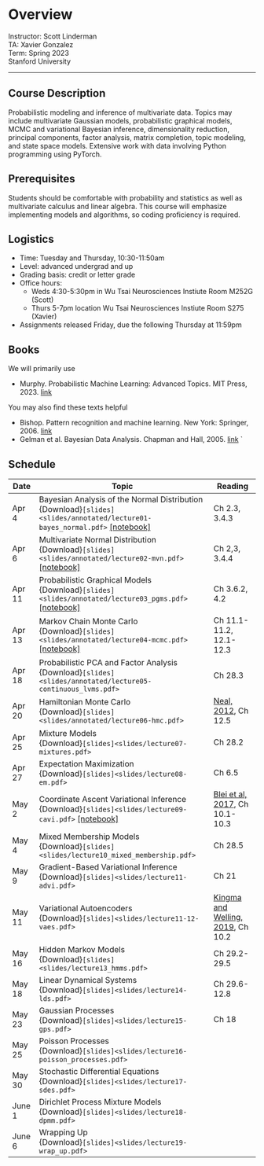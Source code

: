 # Overview
Instructor: Scott Linderman <br>
TA: Xavier Gonzalez <br>
Term: Spring 2023 <br>
Stanford University

---

## Course Description
Probabilistic modeling and inference of multivariate data. Topics may include multivariate Gaussian models, probabilistic graphical models, MCMC and variational Bayesian inference, dimensionality reduction, principal components, factor analysis, matrix completion, topic modeling, and state space models. Extensive work with data involving Python programming using PyTorch.

## Prerequisites
Students should be comfortable with probability and statistics as well as multivariate calculus and linear algebra. This course will emphasize implementing models and algorithms, so coding proficiency is required.

## Logistics
- Time: Tuesday and Thursday, 10:30-11:50am
- Level: advanced undergrad and up
- Grading basis: credit or letter grade
- Office hours:
  - Weds 4:30-5:30pm in Wu Tsai Neurosciences Instiute Room M252G (Scott)
  - Thurs 5-7pm location Wu Tsai Neurosciences Instiute Room S275 (Xavier)
- Assignments released Friday, due the following Thursday at 11:59pm

## Books
We will primarily use
- Murphy. Probabilistic Machine Learning: Advanced Topics. MIT Press, 2023. [link](https://probml.github.io/pml-book/book2.html)

You may also find these texts helpful
- Bishop. Pattern recognition and machine learning. New York: Springer, 2006. [link](https://www.microsoft.com/en-us/research/uploads/prod/2006/01/Bishop-Pattern-Recognition-and-Machine-Learning-2006.pdf)
- Gelman et al. Bayesian Data Analysis. Chapman and Hall, 2005. [link](http://www.stat.columbia.edu/~gelman/book/)
`
## Schedule

| Date   | Topic | Reading |
| ------ | ----- | ------- |
| Apr 4  | Bayesian Analysis of the Normal Distribution <br> {Download}`[slides]<slides/annotated/lecture01-bayes_normal.pdf>` [[notebook]](notebooks/01_bayes_normal.ipynb) | Ch 2.3, 3.4.3 |
| Apr 6  | Multivariate Normal Distribution <br> {Download}`[slides]<slides/annotated/lecture02-mvn.pdf>` [[notebook]](notebooks/02_mvn.ipynb)| Ch 2,3, 3.4.4 |
| Apr 11 | Probabilistic Graphical Models <br> {Download}`[slides]<slides/annotated/lecture03_pgms.pdf>` [[notebook]](notebooks/03_hier_gauss.ipynb) | Ch 3.6.2, 4.2 |
| Apr 13 | Markov Chain Monte Carlo <br> {Download}`[slides]<slides/annotated/lecture04-mcmc.pdf>` [[notebook]](notebooks/04_mcmc.ipynb) | Ch 11.1-11.2, 12.1-12.3 |
| Apr 18 | Probabilistic PCA and Factor Analysis <br> {Download}`[slides]<slides/annotated/lecture05-continuous_lvms.pdf>` | Ch 28.3 |
| Apr 20 | Hamiltonian Monte Carlo <br> {Download}`[slides]<slides/annotated/lecture06-hmc.pdf>` | [Neal, 2012](https://arxiv.org/abs/1206.1901), Ch 12.5 |
| Apr 25 | Mixture Models <br> {Download}`[slides]<slides/lecture07-mixtures.pdf>`  | Ch 28.2 |
| Apr 27 | Expectation Maximization <br> {Download}`[slides]<slides/lecture08-em.pdf>` | Ch 6.5 |
| May 2  | Coordinate Ascent Variational Inference <br> {Download}`[slides]<slides/lecture09-cavi.pdf>` [[notebook]](notebooks/09_cavi_gmm.ipynb) | [Blei et al, 2017](https://www.tandfonline.com/doi/full/10.1080/01621459.2017.1285773), Ch 10.1-10.3 |
| May 4  | Mixed Membership Models <br> {Download}`[slides]<slides/lecture10_mixed_membership.pdf>` |  Ch 28.5|
| May 9  | Gradient-Based Variational Inference <br> {Download}`[slides]<slides/lecture11-advi.pdf>` | Ch 21|
| May 11 | Variational Autoencoders <br> {Download}`[slides]<slides/lecture11-12-vaes.pdf>` | [Kingma and Welling, 2019](https://arxiv.org/pdf/1906.02691.pdf), Ch 10.2|
| May 16 | Hidden Markov Models <br> {Download}`[slides]<slides/lecture13_hmms.pdf>` | Ch 29.2-29.5 |
| May 18 | Linear Dynamical Systems <br> {Download}`[slides]<slides/lecture14-lds.pdf>` | Ch 29.6-12.8 |
| May 23 | Gaussian Processes <br> {Download}`[slides]<slides/lecture15-gps.pdf>`| Ch 18 |
| May 25 | Poisson Processes <br> {Download}`[slides]<slides/lecture16-poisson_processes.pdf>` | |
| May 30 | Stochastic Differential Equations <br> {Download}`[slides]<slides/lecture17-sdes.pdf>` | |
| June 1 | Dirichlet Process Mixture Models <br> {Download}`[slides]<slides/lecture18-dpmm.pdf>`| |
| June 6 | Wrapping Up <br> {Download}`[slides]<slides/lecture19-wrap_up.pdf>`| |
